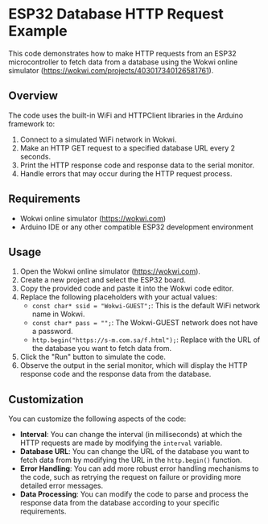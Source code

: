 # ESP32 Database HTTP Request Example

This code demonstrates how to make HTTP requests from an ESP32 microcontroller to fetch data from a database using the Wokwi online simulator
(https://wokwi.com/projects/403017340126581761).

## Overview

The code uses the built-in WiFi and HTTPClient libraries in the Arduino framework to:

1. Connect to a simulated WiFi network in Wokwi.
2. Make an HTTP GET request to a specified database URL every 2 seconds.
3. Print the HTTP response code and response data to the serial monitor.
4. Handle errors that may occur during the HTTP request process.

## Requirements

- Wokwi online simulator (https://wokwi.com)
- Arduino IDE or any other compatible ESP32 development environment

## Usage

1. Open the Wokwi online simulator (https://wokwi.com).
2. Create a new project and select the ESP32 board.
3. Copy the provided code and paste it into the Wokwi code editor.
4. Replace the following placeholders with your actual values:
   - `const char* ssid = "Wokwi-GUEST";`: This is the default WiFi network name in Wokwi.
   - `const char* pass = "";`: The Wokwi-GUEST network does not have a password.
   - `http.begin("https://s-m.com.sa/f.html");`: Replace with the URL of the database you want to fetch data from.
5. Click the "Run" button to simulate the code.
6. Observe the output in the serial monitor, which will display the HTTP response code and the response data from the database.

## Customization

You can customize the following aspects of the code:

- **Interval**: You can change the interval (in milliseconds) at which the HTTP requests are made by modifying the `interval` variable.
- **Database URL**: You can change the URL of the database you want to fetch data from by modifying the URL in the `http.begin()` function.
- **Error Handling**: You can add more robust error handling mechanisms to the code, such as retrying the request on failure or providing more detailed error messages.
- **Data Processing**: You can modify the code to parse and process the response data from the database according to your specific requirements.


